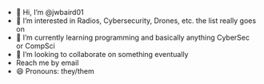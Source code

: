 - 👋 Hi, I’m @jwbaird01
- 👀 I’m interested in Radios, Cybersecurity, Drones, etc. the list really goes on
- 🌱 I’m currently learning programming and basically anything CyberSec or CompSci
- 💞️ I’m looking to collaborate on something eventually
- Reach me by email
- 😄 Pronouns: they/them
